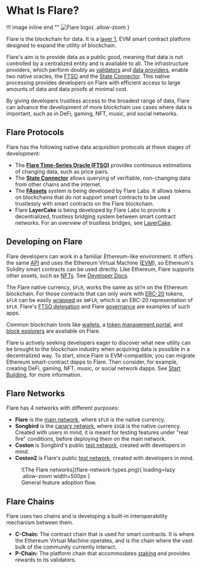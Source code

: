 # What Is Flare?

!!! image inline end ""
    ![Flare logo](logo-FLR.png){ .allow-zoom }

Flare is the blockchain for data.
It is a [layer 1](glossary.md#layer1), EVM smart contract platform designed to expand the utility of blockchain.

Flare's aim is to provide data as a public good, meaning that data is not controlled by a centralized entity and is available to all.
The infrastructure providers, which perform doubly as [validators](../tech/validators.md) and [data providers](../infra/data/operating.md), enable two native oracles, the [FTSO](./ftso.md) and the [State Connector](./state-connector.md).
This native processing provides developers on Flare with efficient access to large amounts of data and data proofs at minimal cost.

By giving developers trustless access to the broadest range of data, Flare can advance the development of more blockchain use cases where data is important, such as in DeFi, gaming, NFT, music, and social networks.

## Flare Protocols

Flare has the following native data acquisition protocols at these stages of development:

* The **[Flare Time-Series Oracle (FTSO)](./ftso.md)** provides continuous estimations of changing data, such as price pairs.
* The **[State Connector](./state-connector.md)** allows querying of verifiable, non-changing data from other chains and the internet.
* The **[FAssets](./fassets/index.md)** system is being developed by Flare Labs. It allows tokens on blockchains that do not support smart contracts to be used trustlessly with smart contracts on the Flare blockchain.
* Flare **LayerCake** is being developed by Flare Labs to provide a decentralized, trustless bridging system between smart contract networks. For an overview of trustless bridges, see [LayerCake](https://flare.network/layercake/).

## Developing on Flare

Flare developers can work in a familiar Ethereum-like environment.
It offers the same [API](../apis/index.md) and uses the Ethereum Virtual Machine ([EVM](glossary.md#evm)), so Ethereum's Solidity smart contracts can be used directly.
Like Ethereum, Flare supports other assets, such as [NFTs](glossary.md#nft).
See [Developer Docs](../dev/index.md).

The Flare native currency, `$FLR`, works the same as `$ETH` on the Ethereum blockchain.
For those contracts that can only work with [ERC-20](glossary.md#erc20) tokens, `$FLR` can be easily [wrapped](../user/wrapping-tokens.md) as `$WFLR`, which is an ERC-20 representation of `$FLR`.
Flare's [FTSO delegation](./ftso.md#delegation) and Flare [governance](./governance.md) are examples of such apps.

Common blockchain tools like [wallets](../user/wallets/index.md), a [token management portal](https://portal.flare.network/), and [block explorers](../user/block-explorers/index.md) are available on Flare.

Flare is actively seeking developers eager to discover what new utility can be brought to the blockchain industry when acquiring data is possible in a decentralized way.
To start, since Flare is EVM-compatible, you can migrate Ethereum smart-contract dapps to Flare.
Then consider, for example, creating DeFi, gaming, NFT, music, or social network dapps.
See [Start Building](https://flare.network/start-building/), for more information.

## Flare Networks

Flare has 4 networks with different purposes:

* **Flare** is the [main network](glossary.md#main_network), where `$FLR` is the native currency.
* **Songbird** is the [canary network](glossary.md#canary_network), where `$SGB` is the native currency. Created with users in mind, it is meant for testing features under "real fire" conditions, before deploying them on the main network.
* **Coston** is Songbird's public [test network](glossary.md#coston), created with developers in mind.
* **Coston2** is Flare's public [test network](glossary.md#coston), created with developers in mind.

<figure markdown>
![The Flare networks](flare-network-types.png){ loading=lazy .allow-zoom width=500px }
<figcaption>General feature adoption flow.</figcaption>
</figure>

## Flare Chains

Flare uses two chains and is developing a built-in interoperability mechanism between them.

* **C-Chain:** The contract chain that is used for smart contracts. It is where the Ethereum Virtual Machine operates, and is the chain where the vast bulk of the community currently interact.
* **P-Chain:** The platform chain that accommodates [staking](../tech/validators.md) and provides rewards to its validators.
